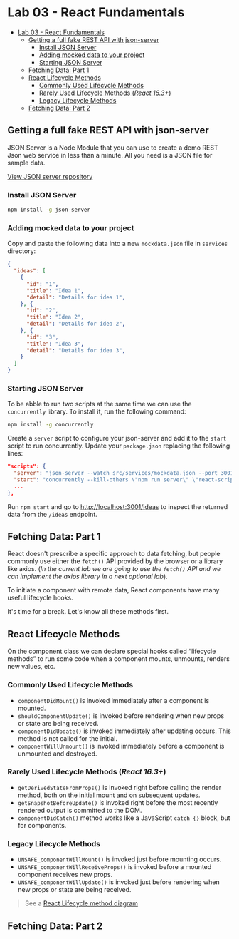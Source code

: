 # Lab 03 - React Fundamentals

- [Lab 03 - React Fundamentals](#lab-03---react-fundamentals)
  - [Getting a full fake REST API with json-server](#getting-a-full-fake-rest-api-with-json-server)
    - [Install JSON Server](#install-json-server)
    - [Adding mocked data to your project](#adding-mocked-data-to-your-project)
    - [Starting JSON Server](#starting-json-server)
  - [Fetching Data: Part 1](#fetching-data-part-1)
  - [React Lifecycle Methods](#react-lifecycle-methods)
    - [Commonly Used Lifecycle Methods](#commonly-used-lifecycle-methods)
    - [Rarely Used Lifecycle Methods (_React 16.3+_)](#rarely-used-lifecycle-methods-react-163)
    - [Legacy Lifecycle Methods](#legacy-lifecycle-methods)
  - [Fetching Data: Part 2](#fetching-data-part-2)

## Getting a full fake REST API with json-server

JSON Server is a Node Module that you can use to create a demo REST Json web service in less than a minute.  All you need is a JSON file for sample data.

[View JSON server repository](https://github.com/typicode/json-server)

### Install JSON Server

```sh
npm install -g json-server
```

### Adding mocked data to your project

Copy and paste the following data into a new `mockdata.json` file in `services` directory:

```json
{
  "ideas": [
    {
      "id": "1",
      "title": "Idea 1",
      "detail": "Details for idea 1",
    }, {
      "id": "2",
      "title": "Idea 2",
      "detail": "Details for idea 2",
    }, {
      "id": "3",
      "title": "Idea 3",
      "detail": "Details for idea 3",
    }
  ]
}
```

### Starting JSON Server

To be abble to run two scripts at the same time we can use the `concurrently` library. To install it, run the following command:

```sh
npm install -g concurrently
```

Create a `server` script to configure your json-server and add it to the `start` script to run concurrently. Update your `package.json` replacing the following lines:

```json
"scripts": {
  "server": "json-server --watch src/services/mockdata.json --port 3001",
  "start": "concurrently --kill-others \"npm run server\" \"react-scripts start\"",
  ...
},
```

Run `npm start` and go to <http://localhost:3001/ideas> to inspect the returned data from the `/ideas` endpoint.

## Fetching Data: Part 1

React doesn't prescribe a specific approach to data fetching, but people commonly use either the `fetch()` API provided by the browser or a library like axios.  (_In the current lab we are going to use the `fetch()` API and we can implement the axios library in a next optional lab_).

To initiate a component with remote data, React components have many useful lifecycle hooks.

It's time for a break. Let's know all these methods first.

## React Lifecycle Methods

On the component class we can declare special hooks called “lifecycle methods” to run some code when a component mounts, unmounts, renders new values, etc.

### Commonly Used Lifecycle Methods

- `componentDidMount()` is invoked immediately after a component is mounted.
- `shouldComponentUpdate()` is invoked before rendering when new props or state are being received.
- `componentDidUpdate()` is invoked immediately after updating occurs. This method is not called for the initial.
- `componentWillUnmount()` is invoked immediately before a component is unmounted and destroyed.

### Rarely Used Lifecycle Methods (_React 16.3+_)

- `getDerivedStateFromProps()` is invoked right before calling the render method, both on the initial mount and on subsequent updates.
- `getSnapshotBeforeUpdate()` is invoked right before the most recently rendered output is committed to the DOM.
- `componentDidCatch()` method works like a JavaScript `catch {}` block, but for components.

### Legacy Lifecycle Methods

- `UNSAFE_componentWillMount()` is invoked just before mounting occurs.
- `UNSAFE_componentWillReceiveProps()` is invoked before a mounted component receives new props.
- `UNSAFE_componentWillUpdate()` is invoked just before rendering when new props or state are being received.

> See a [React Lifecycle method diagram](http://projects.wojtekmaj.pl/react-lifecycle-methods-diagram/)

## Fetching Data: Part 2
